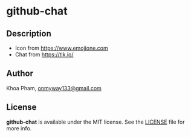 # github-chat

## Description

- Icon from https://www.emojione.com
- Chat from https://tlk.io/

## Author

Khoa Pham, onmyway133@gmail.com

## License

**github-chat** is available under the MIT license. See the [LICENSE](https://github.com/onmyway133/github-chat/blob/master/LICENSE.md) file for more info.